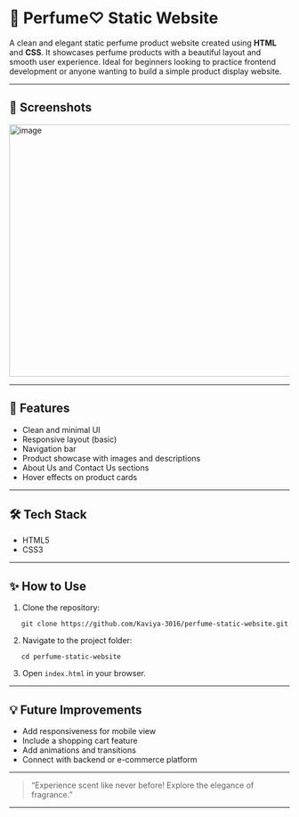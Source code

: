 # 💐 Perfume♡ Static Website

A clean and elegant static perfume product website created using **HTML** and **CSS**. 
It showcases perfume products with a beautiful layout and smooth user experience. Ideal for beginners looking to practice frontend development or anyone wanting to build a simple product display website.

---

## 📸 Screenshots
<img width="800" height="453" alt="image" src="https://github.com/user-attachments/assets/adb69223-bb62-4186-a11c-16ad78ab0030" />

---

## 🚀 Features

- Clean and minimal UI
- Responsive layout (basic)
- Navigation bar
- Product showcase with images and descriptions
- About Us and Contact Us sections
- Hover effects on product cards

---

## 🛠️ Tech Stack

- HTML5
- CSS3

---

## ✨ How to Use

1. Clone the repository:
```
   git clone https://github.com/Kaviya-3016/perfume-static-website.git
```
2. Navigate to the project folder:
```
   cd perfume-static-website
```
3. Open `index.html` in your browser.

---

## 💡 Future Improvements

* Add responsiveness for mobile view
* Include a shopping cart feature
* Add animations and transitions
* Connect with backend or e-commerce platform

---

> “Experience scent like never before! Explore the elegance of fragrance.”

---

